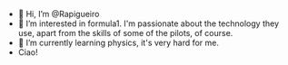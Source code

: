 - 👋 Hi, I’m @Rapigueiro
- 👀 I’m interested in formula1. I'm passionate about the technology they use, apart from the skills of some of the pilots, of course.
- 🌱 I’m currently learning physics, it's very hard for me.
- Ciao!


<!---
Rapigueiro/Rapigueiro is a ✨ special ✨ repository because its `README.md` (this file) appears on your GitHub profile.
You can click the Preview link to take a look at your changes.
--->
